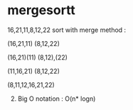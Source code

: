 # mergesortt

16,21,11,8,12,22 sort with merge method :

(16,21,11) (8,12,22)

(16,21)(11) (8,12),(22)

(11,16,21) (8,12,22)

(8,11,12,16,21,22)
          
2. Big O notation :
 O(n* logn)
